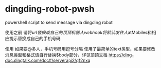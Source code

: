 # dingding-robot-pwsh
powershell script to send message via dingding robot

使用之前
请将$url替换成自己的顶顶机器人webhook
将默认发件人$atMobiles和相应提示替换成自己的手机号码

使用
如果要@多人，手机号码用逗号分隔
使用了最简单的text类型，如果要修改消息类型和格式请自行替换$body部分，详见顶顶文档
https://ding-doc.dingtalk.com/doc#/serverapi2/qf2nxq
